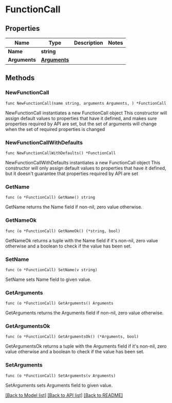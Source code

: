 # FunctionCall

## Properties

Name | Type | Description | Notes
------------ | ------------- | ------------- | -------------
**Name** | **string** |  | 
**Arguments** | [**Arguments**](Arguments.md) |  | 

## Methods

### NewFunctionCall

`func NewFunctionCall(name string, arguments Arguments, ) *FunctionCall`

NewFunctionCall instantiates a new FunctionCall object
This constructor will assign default values to properties that have it defined,
and makes sure properties required by API are set, but the set of arguments
will change when the set of required properties is changed

### NewFunctionCallWithDefaults

`func NewFunctionCallWithDefaults() *FunctionCall`

NewFunctionCallWithDefaults instantiates a new FunctionCall object
This constructor will only assign default values to properties that have it defined,
but it doesn't guarantee that properties required by API are set

### GetName

`func (o *FunctionCall) GetName() string`

GetName returns the Name field if non-nil, zero value otherwise.

### GetNameOk

`func (o *FunctionCall) GetNameOk() (*string, bool)`

GetNameOk returns a tuple with the Name field if it's non-nil, zero value otherwise
and a boolean to check if the value has been set.

### SetName

`func (o *FunctionCall) SetName(v string)`

SetName sets Name field to given value.


### GetArguments

`func (o *FunctionCall) GetArguments() Arguments`

GetArguments returns the Arguments field if non-nil, zero value otherwise.

### GetArgumentsOk

`func (o *FunctionCall) GetArgumentsOk() (*Arguments, bool)`

GetArgumentsOk returns a tuple with the Arguments field if it's non-nil, zero value otherwise
and a boolean to check if the value has been set.

### SetArguments

`func (o *FunctionCall) SetArguments(v Arguments)`

SetArguments sets Arguments field to given value.



[[Back to Model list]](../README.md#documentation-for-models) [[Back to API list]](../README.md#documentation-for-api-endpoints) [[Back to README]](../README.md)


